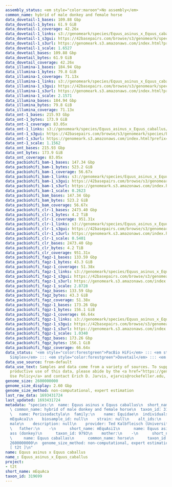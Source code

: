 ```yaml
---
assembly_status: <em style="color:maroon">No assembly</em>
common_name: hybrid of male donkey and female horse
data_dovetail-1_bases: 109.88 Gbp
data_dovetail-1_bytes: 61.9 GiB
data_dovetail-1_coverage: 42.26x
data_dovetail-1_links: s3://genomeark/species/Equus_asinus_x_Equus_caballus/mEquAca1/genomic_data/dovetail/<br>
data_dovetail-1_s3gui: https://42basepairs.com/browse/s3/genomeark/species/Equus_asinus_x_Equus_caballus/mEquAca1/genomic_data/dovetail/
data_dovetail-1_s3url: https://genomeark.s3.amazonaws.com/index.html?prefix=species/Equus_asinus_x_Equus_caballus/mEquAca1/genomic_data/dovetail/
data_dovetail-1_scale: 1.6527
data_dovetail_bases: 109.88 Gbp
data_dovetail_bytes: 61.9 GiB
data_dovetail_coverage: 42.26x
data_illumina-1_bases: 184.94 Gbp
data_illumina-1_bytes: 79.8 GiB
data_illumina-1_coverage: 71.13x
data_illumina-1_links: s3://genomeark/species/Equus_asinus_x_Equus_caballus/mEquAca1/genomic_data/illumina/<br>
data_illumina-1_s3gui: https://42basepairs.com/browse/s3/genomeark/species/Equus_asinus_x_Equus_caballus/mEquAca1/genomic_data/illumina/
data_illumina-1_s3url: https://genomeark.s3.amazonaws.com/index.html?prefix=species/Equus_asinus_x_Equus_caballus/mEquAca1/genomic_data/illumina/
data_illumina-1_scale: 2.1571
data_illumina_bases: 184.94 Gbp
data_illumina_bytes: 79.8 GiB
data_illumina_coverage: 71.13x
data_ont-1_bases: 215.93 Gbp
data_ont-1_bytes: 173.9 GiB
data_ont-1_coverage: 83.05x
data_ont-1_links: s3://genomeark/species/Equus_asinus_x_Equus_caballus/mEquAca1/genomic_data/ont/<br>
data_ont-1_s3gui: https://42basepairs.com/browse/s3/genomeark/species/Equus_asinus_x_Equus_caballus/mEquAca1/genomic_data/ont/
data_ont-1_s3url: https://genomeark.s3.amazonaws.com/index.html?prefix=species/Equus_asinus_x_Equus_caballus/mEquAca1/genomic_data/ont/
data_ont-1_scale: 1.1562
data_ont_bases: 215.93 Gbp
data_ont_bytes: 173.9 GiB
data_ont_coverage: 83.05x
data_pacbiohifi_bam-1_bases: 147.34 Gbp
data_pacbiohifi_bam-1_bytes: 523.2 GiB
data_pacbiohifi_bam-1_coverage: 56.67x
data_pacbiohifi_bam-1_links: s3://genomeark/species/Equus_asinus_x_Equus_caballus/mEquAca1/genomic_data/pacbio_hifi/<br>
data_pacbiohifi_bam-1_s3gui: https://42basepairs.com/browse/s3/genomeark/species/Equus_asinus_x_Equus_caballus/mEquAca1/genomic_data/pacbio_hifi/
data_pacbiohifi_bam-1_s3url: https://genomeark.s3.amazonaws.com/index.html?prefix=species/Equus_asinus_x_Equus_caballus/mEquAca1/genomic_data/pacbio_hifi/
data_pacbiohifi_bam-1_scale: 0.2623
data_pacbiohifi_bam_bases: 147.34 Gbp
data_pacbiohifi_bam_bytes: 523.2 GiB
data_pacbiohifi_bam_coverage: 56.67x
data_pacbiohifi_clr-1_bases: 2473.40 Gbp
data_pacbiohifi_clr-1_bytes: 4.2 TiB
data_pacbiohifi_clr-1_coverage: 951.31x
data_pacbiohifi_clr-1_links: s3://genomeark/species/Equus_asinus_x_Equus_caballus/mEquAca1/genomic_data/pacbio_hifi/<br>
data_pacbiohifi_clr-1_s3gui: https://42basepairs.com/browse/s3/genomeark/species/Equus_asinus_x_Equus_caballus/mEquAca1/genomic_data/pacbio_hifi/
data_pacbiohifi_clr-1_s3url: https://genomeark.s3.amazonaws.com/index.html?prefix=species/Equus_asinus_x_Equus_caballus/mEquAca1/genomic_data/pacbio_hifi/
data_pacbiohifi_clr-1_scale: 0.5401
data_pacbiohifi_clr_bases: 2473.40 Gbp
data_pacbiohifi_clr_bytes: 4.2 TiB
data_pacbiohifi_clr_coverage: 951.31x
data_pacbiohifi_fagz-1_bases: 133.59 Gbp
data_pacbiohifi_fagz-1_bytes: 43.3 GiB
data_pacbiohifi_fagz-1_coverage: 51.38x
data_pacbiohifi_fagz-1_links: s3://genomeark/species/Equus_asinus_x_Equus_caballus/mEquAca1/genomic_data/pacbiohifi_fagz/<br>
data_pacbiohifi_fagz-1_s3gui: https://42basepairs.com/browse/s3/genomeark/species/Equus_asinus_x_Equus_caballus/mEquAca1/genomic_data/pacbiohifi_fagz/
data_pacbiohifi_fagz-1_s3url: https://genomeark.s3.amazonaws.com/index.html?prefix=species/Equus_asinus_x_Equus_caballus/mEquAca1/genomic_data/pacbiohifi_fagz/
data_pacbiohifi_fagz-1_scale: 2.8728
data_pacbiohifi_fagz_bases: 133.59 Gbp
data_pacbiohifi_fagz_bytes: 43.3 GiB
data_pacbiohifi_fagz_coverage: 51.38x
data_pacbiohifi_fqgz-1_bases: 173.26 Gbp
data_pacbiohifi_fqgz-1_bytes: 156.1 GiB
data_pacbiohifi_fqgz-1_coverage: 66.64x
data_pacbiohifi_fqgz-1_links: s3://genomeark/species/Equus_asinus_x_Equus_caballus/mEquAca1/genomic_data/pacbio_hifi/<br>
data_pacbiohifi_fqgz-1_s3gui: https://42basepairs.com/browse/s3/genomeark/species/Equus_asinus_x_Equus_caballus/mEquAca1/genomic_data/pacbio_hifi/
data_pacbiohifi_fqgz-1_s3url: https://genomeark.s3.amazonaws.com/index.html?prefix=species/Equus_asinus_x_Equus_caballus/mEquAca1/genomic_data/pacbio_hifi/
data_pacbiohifi_fqgz-1_scale: 1.0340
data_pacbiohifi_fqgz_bases: 173.26 Gbp
data_pacbiohifi_fqgz_bytes: 156.1 GiB
data_pacbiohifi_fqgz_coverage: 66.64x
data_status: '<em style="color:forestgreen">PacBio HiFi</em> ::: <em style="color:forestgreen">ONT
  Simplex</em> ::: <em style="color:forestgreen">Dovetail</em> ::: <em style="color:forestgreen">Illumina</em>'
data_use_source: from-default
data_use_text: Samples and data come from a variety of sources. To support fair and
  productive use of this data, please abide by the <a href="https://genome10k.soe.ucsc.edu/data-use-policies/">Data
  Use Policy</a> and contact Erich D. Jarvis, ejarvis@rockefeller.edu, with any questions.
genome_size: 2600000000
genome_size_display: 2.60 Gbp
genome_size_method: non-computational, expert estimation
last_raw_data: 1693431724
last_updated: 1693431724
metadata: "species:\n  name: Equus asinus x Equus caballus\n  short_name: mEquAca\n
  \ common_name: hybrid of male donkey and female horse\n  taxon_id: 319699\n  order:\n
  \   name: Perissodactyla\n  family:\n    name: Equidae\n  individuals:\n  - \n    short_name:
  mEquAca1\n    biosample_id: null\n    strain: null\n    alt_ids:\n    - 4285\n    sex:
  male\n    description: null\n    provider: Ted Kalbfleisch (University of Kentucky)\n
  \   father:\n    -\n      short_name: mEquAsi1\n      name: Equus asinus\n      common_name:
  ass (donkey)\n      taxon_id: 9793\n    mother:\n    -\n      short_name: mEquCab4\n
  \     name: Equus caballas\n      common_name: horse\n      taxon_id: 9796\n  genome_size:
  2600000000\n  genome_size_method: non-computational, expert estimation\n  project:
  [ t2t ]\n"
name: Equus asinus x Equus caballus
name_: Equus_asinus_x_Equus_caballus
project:
- t2t
short_name: mEquAca
taxon_id: 319699
---
```

